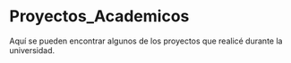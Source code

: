 # Proyectos_Academicos
Aquí se pueden encontrar algunos de los proyectos que realicé durante la universidad.
